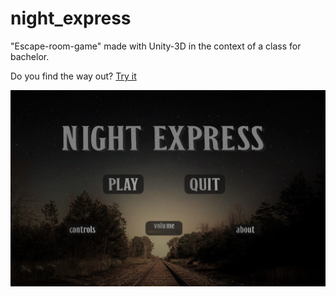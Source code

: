 # night_express
"Escape-room-game" made with Unity-3D in the context of a class for bachelor.

Do you find the way out? [Try it](https://night-express.lelar.ge)

![game](game.png)
